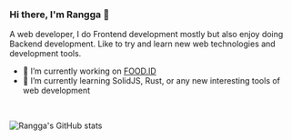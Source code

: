 ### Hi there, I'm Rangga 👋
A web developer, I do Frontend development mostly but also enjoy doing Backend development. Like to try and learn new web technologies and development tools.

- 🔭 I’m currently working on [FOOD.ID]
- 🌱 I’m currently learning SolidJS, Rust, or any new interesting tools of web development

<br/>

![Rangga's GitHub stats](https://github-readme-stats.vercel.app/api?username=rangga-pr&show_icons=true&count_private=true&theme=vue)

[FOOD.ID]: https://food.id
